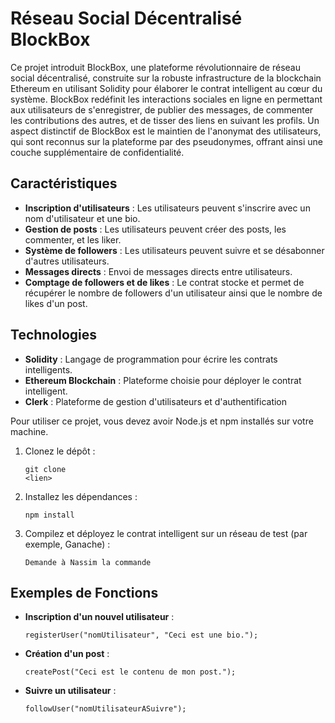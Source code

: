 
# Réseau Social Décentralisé BlockBox

Ce projet introduit BlockBox, une plateforme révolutionnaire de réseau social décentralisé, construite sur la robuste infrastructure de la blockchain Ethereum en utilisant Solidity pour élaborer le contrat intelligent au cœur du système. BlockBox redéfinit les interactions sociales en ligne en permettant aux utilisateurs de s'enregistrer, de publier des messages, de commenter les contributions des autres, et de tisser des liens en suivant les profils. Un aspect distinctif de BlockBox est le maintien de l'anonymat des utilisateurs, qui sont reconnus sur la plateforme par des pseudonymes, offrant ainsi une couche supplémentaire de confidentialité.

## Caractéristiques
- **Inscription d'utilisateurs** : Les utilisateurs peuvent s'inscrire avec un nom d'utilisateur et une bio.
- **Gestion de posts** : Les utilisateurs peuvent créer des posts, les commenter, et les liker.
- **Système de followers** : Les utilisateurs peuvent suivre et se désabonner d'autres utilisateurs.
- **Messages directs** : Envoi de messages directs entre utilisateurs.
- **Comptage de followers et de likes** : Le contrat stocke et permet de récupérer le nombre de followers d'un utilisateur ainsi que le nombre de likes d'un post.

## Technologies
- **Solidity** : Langage de programmation pour écrire les contrats intelligents.
- **Ethereum Blockchain** : Plateforme choisie pour déployer le contrat intelligent.
- **Clerk** : Plateforme de gestion d'utilisateurs et d'authentification

Pour utiliser ce projet, vous devez avoir Node.js et npm installés sur votre machine.

1. Clonez le dépôt :
   ```
   git clone 
   <lien>
   ```
2. Installez les dépendances :
   ```
   npm install
   ```
3. Compilez et déployez le contrat intelligent sur un réseau de test (par exemple, Ganache) :
   ```
   Demande à Nassim la commande
   ```

## Exemples de Fonctions
- **Inscription d'un nouvel utilisateur** :
  ```
  registerUser("nomUtilisateur", "Ceci est une bio.");
  ```
- **Création d'un post** :
  ```
  createPost("Ceci est le contenu de mon post.");
  ```
- **Suivre un utilisateur** :
  ```
  followUser("nomUtilisateurASuivre");
  ```


